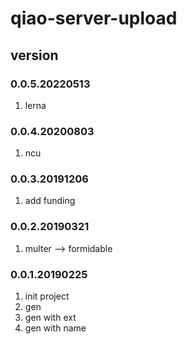 # qiao-server-upload

## version
### 0.0.5.20220513
1. lerna

### 0.0.4.20200803
1. ncu

### 0.0.3.20191206
1. add funding

### 0.0.2.20190321
1. multer --> formidable

### 0.0.1.20190225
1. init project
2. gen
3. gen with ext
4. gen with name 
